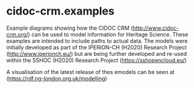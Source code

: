 # cidoc-crm.examples
Example diagrams showing how the CIDOC CRM (http://www.cidoc-crm.org/) can be used to model information for Heritage Science. These examples are intended to include paths to actual data. The models were initially developed as part of the IPERION-CH (H2020) Research Project (http://www.iperionch.eu/) but are being further developed and re-used within the SSHOC (H2020) Research Project (https://sshopencloud.eu/)

A visualisation of the latest release of thes emodels can be seen at (https://rdf.ng-london.org.uk/modelling)
